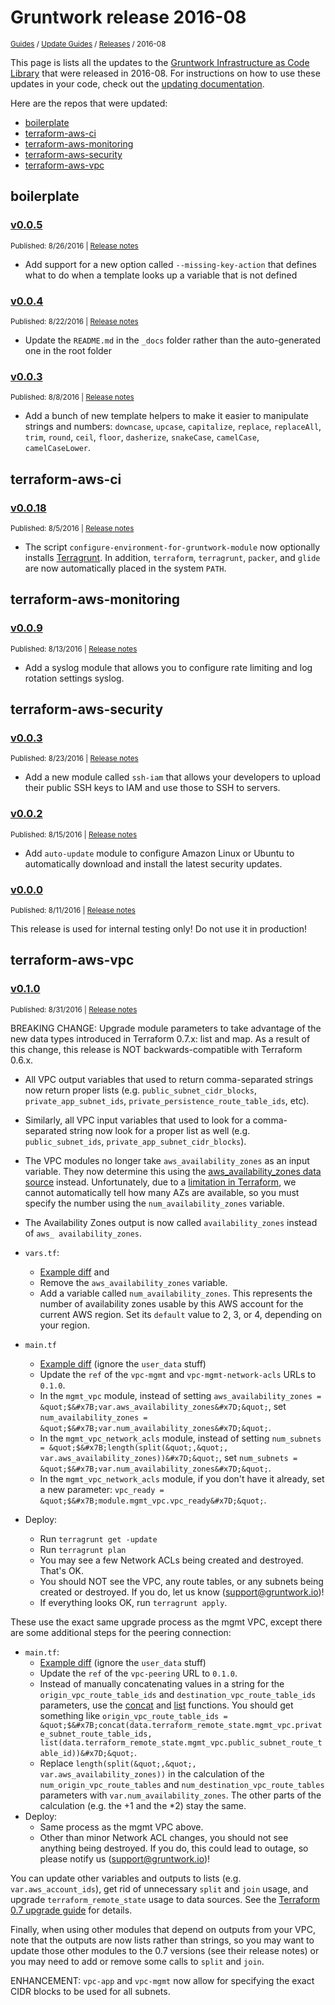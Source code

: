 
# Gruntwork release 2016-08

<p style={{marginTop: "-25px"}}><small><a href="/guides">Guides</a> / <a href="/guides/stay-up-to-date">Update Guides</a> / <a href="/guides/stay-up-to-date/releases">Releases</a> / 2016-08</small></p>

This page is lists all the updates to the [Gruntwork Infrastructure as Code
Library](https://gruntwork.io/infrastructure-as-code-library/) that were released in 2016-08. For instructions
on how to use these updates in your code, check out the [updating
documentation](/iac/stay-up-to-date/updating).

Here are the repos that were updated:

- [boilerplate](#boilerplate)
- [terraform-aws-ci](#terraform-aws-ci)
- [terraform-aws-monitoring](#terraform-aws-monitoring)
- [terraform-aws-security](#terraform-aws-security)
- [terraform-aws-vpc](#terraform-aws-vpc)


## boilerplate


### [v0.0.5](https://github.com/gruntwork-io/boilerplate/releases/tag/v0.0.5)

<p style={{marginTop: "-20px", marginBottom: "10px"}}>
  <small>Published: 8/26/2016 | <a href="https://github.com/gruntwork-io/boilerplate/releases/tag/v0.0.5">Release notes</a></small>
</p>

<div style={{"overflow":"hidden","textOverflow":"ellipsis","display":"-webkit-box","WebkitLineClamp":10,"lineClamp":10,"WebkitBoxOrient":"vertical"}}>

  - Add support for a new option called `--missing-key-action` that defines what to do when a template looks up a variable that is not defined


</div>


### [v0.0.4](https://github.com/gruntwork-io/boilerplate/releases/tag/v0.0.4)

<p style={{marginTop: "-20px", marginBottom: "10px"}}>
  <small>Published: 8/22/2016 | <a href="https://github.com/gruntwork-io/boilerplate/releases/tag/v0.0.4">Release notes</a></small>
</p>

<div style={{"overflow":"hidden","textOverflow":"ellipsis","display":"-webkit-box","WebkitLineClamp":10,"lineClamp":10,"WebkitBoxOrient":"vertical"}}>

  - Update the `README.md` in the `_docs` folder rather than the auto-generated one in the root folder


</div>


### [v0.0.3](https://github.com/gruntwork-io/boilerplate/releases/tag/v0.0.3)

<p style={{marginTop: "-20px", marginBottom: "10px"}}>
  <small>Published: 8/8/2016 | <a href="https://github.com/gruntwork-io/boilerplate/releases/tag/v0.0.3">Release notes</a></small>
</p>

<div style={{"overflow":"hidden","textOverflow":"ellipsis","display":"-webkit-box","WebkitLineClamp":10,"lineClamp":10,"WebkitBoxOrient":"vertical"}}>

  - Add a bunch of new template helpers to make it easier to manipulate strings and numbers: `downcase`, `upcase`, `capitalize`, `replace`, `replaceAll`, `trim`, `round`, `ceil`, `floor`, `dasherize`, `snakeCase`, `camelCase`, `camelCaseLower`.


</div>



## terraform-aws-ci


### [v0.0.18](https://github.com/gruntwork-io/terraform-aws-ci/releases/tag/v0.0.18)

<p style={{marginTop: "-20px", marginBottom: "10px"}}>
  <small>Published: 8/5/2016 | <a href="https://github.com/gruntwork-io/terraform-aws-ci/releases/tag/v0.0.18">Release notes</a></small>
</p>

<div style={{"overflow":"hidden","textOverflow":"ellipsis","display":"-webkit-box","WebkitLineClamp":10,"lineClamp":10,"WebkitBoxOrient":"vertical"}}>

  - The script `configure-environment-for-gruntwork-module` now optionally installs [Terragrunt](https://github.com/gruntwork-io/terragrunt). In addition, `terraform`, `terragrunt`, `packer`, and `glide` are now automatically placed in the system `PATH`. 


</div>



## terraform-aws-monitoring


### [v0.0.9](https://github.com/gruntwork-io/terraform-aws-monitoring/releases/tag/v0.0.9)

<p style={{marginTop: "-20px", marginBottom: "10px"}}>
  <small>Published: 8/13/2016 | <a href="https://github.com/gruntwork-io/terraform-aws-monitoring/releases/tag/v0.0.9">Release notes</a></small>
</p>

<div style={{"overflow":"hidden","textOverflow":"ellipsis","display":"-webkit-box","WebkitLineClamp":10,"lineClamp":10,"WebkitBoxOrient":"vertical"}}>

  - Add a syslog module that allows you to configure rate limiting and log rotation settings syslog.


</div>



## terraform-aws-security


### [v0.0.3](https://github.com/gruntwork-io/terraform-aws-security/releases/tag/v0.0.3)

<p style={{marginTop: "-20px", marginBottom: "10px"}}>
  <small>Published: 8/23/2016 | <a href="https://github.com/gruntwork-io/terraform-aws-security/releases/tag/v0.0.3">Release notes</a></small>
</p>

<div style={{"overflow":"hidden","textOverflow":"ellipsis","display":"-webkit-box","WebkitLineClamp":10,"lineClamp":10,"WebkitBoxOrient":"vertical"}}>

  - Add a new module called `ssh-iam` that allows your developers to upload their public SSH keys to IAM and use those to SSH to servers.


</div>


### [v0.0.2](https://github.com/gruntwork-io/terraform-aws-security/releases/tag/v0.0.2)

<p style={{marginTop: "-20px", marginBottom: "10px"}}>
  <small>Published: 8/15/2016 | <a href="https://github.com/gruntwork-io/terraform-aws-security/releases/tag/v0.0.2">Release notes</a></small>
</p>

<div style={{"overflow":"hidden","textOverflow":"ellipsis","display":"-webkit-box","WebkitLineClamp":10,"lineClamp":10,"WebkitBoxOrient":"vertical"}}>

  - Add `auto-update` module to configure Amazon Linux or Ubuntu to automatically download and install the latest security updates.


</div>


### [v0.0.0](https://github.com/gruntwork-io/terraform-aws-security/releases/tag/v0.0.0)

<p style={{marginTop: "-20px", marginBottom: "10px"}}>
  <small>Published: 8/11/2016 | <a href="https://github.com/gruntwork-io/terraform-aws-security/releases/tag/v0.0.0">Release notes</a></small>
</p>

<div style={{"overflow":"hidden","textOverflow":"ellipsis","display":"-webkit-box","WebkitLineClamp":10,"lineClamp":10,"WebkitBoxOrient":"vertical"}}>

  This release is used for internal testing only! Do not use it in production!


</div>



## terraform-aws-vpc


### [v0.1.0](https://github.com/gruntwork-io/terraform-aws-vpc/releases/tag/v0.1.0)

<p style={{marginTop: "-20px", marginBottom: "10px"}}>
  <small>Published: 8/31/2016 | <a href="https://github.com/gruntwork-io/terraform-aws-vpc/releases/tag/v0.1.0">Release notes</a></small>
</p>

<div style={{"overflow":"hidden","textOverflow":"ellipsis","display":"-webkit-box","WebkitLineClamp":10,"lineClamp":10,"WebkitBoxOrient":"vertical"}}>

  
BREAKING CHANGE: Upgrade module parameters to take advantage of the new data types introduced in Terraform 0.7.x: list and map. As a result of this change, this release is NOT backwards-compatible with Terraform 0.6.x. 

- All VPC output variables that used to return comma-separated strings now return proper lists (e.g. `public_subnet_cidr_blocks`, `private_app_subnet_ids`, `private_persistence_route_table_ids`, etc).
- Similarly, all VPC input variables that used to look for a comma-separated string now look for a proper list as well (e.g. `public_subnet_ids`, `private_app_subnet_cidr_blocks`). 
- The VPC modules no longer take `aws_availability_zones` as an input variable. They now determine this using the [aws_availability_zones data source](https://www.terraform.io/docs/providers/aws/d/availability_zones.html) instead. Unfortunately, due to a [limitation in Terraform](https://github.com/hashicorp/terraform/issues/3888), we cannot automatically tell how many AZs are available, so you must specify the number using the `num_availability_zones` variable.
- The Availability Zones output is now called `availability_zones` instead of `aws_ availability_zones`. 


- `vars.tf`:
  - [Example diff](https://github.com/gruntwork-io/module-vpc/compare/c83c30f998f8486537e7308dcdfbcd5cdf34bffa...master?diff=unified&amp;name=master#diff-14c7cc73490c3d2d8347d14cb8a44729) and 
  - Remove the `aws_availability_zones` variable. 
  - Add a variable called `num_availability_zones`. This represents the number of availability zones usable by this AWS account for the current AWS region. Set its `default` value to 2, 3, or 4, depending on your region.
- `main.tf`
  - [Example diff](https://github.com/gruntwork-io/module-vpc/compare/c83c30f998f8486537e7308dcdfbcd5cdf34bffa...master?diff=unified&amp;name=master#diff-8140c347465c3fb50113f34a03f9c0d1) (ignore the `user_data` stuff)
  - Update the `ref` of the `vpc-mgmt` and `vpc-mgmt-network-acls` URLs to `0.1.0`.
  - In the `mgmt_vpc` module, instead of setting `aws_availability_zones = &quot;$&#x7B;var.aws_availability_zones&#x7D;&quot;`, set `num_availability_zones = &quot;$&#x7B;var.num_availability_zones&#x7D;&quot;`.
  - In the `mgmt_vpc_network_acls` module, instead of setting `num_subnets = &quot;$&#x7B;length(split(&quot;,&quot;, var.aws_availability_zones))&#x7D;&quot;`, set `num_subnets = &quot;$&#x7B;var.num_availability_zones&#x7D;&quot;`. 
  - In the `mgmt_vpc_network_acls` module, if you don&apos;t have it already, set a new parameter: `vpc_ready = &quot;$&#x7B;module.mgmt_vpc.vpc_ready&#x7D;&quot;`.
- Deploy:
  - Run `terragrunt get -update`
  - Run `terragrunt plan`
  - You may see a few Network ACLs being created and destroyed. That&apos;s OK.
  - You should NOT see the VPC, any route tables, or any subnets being created or destroyed. If you do, let us know (support@gruntwork.io)!
  - If everything looks OK, run `terragrunt apply`.


These use the exact same upgrade process as the mgmt VPC, except there are some additional steps for the peering connection:
- `main.tf`:
  - [Example diff](https://github.com/gruntwork-io/module-vpc/compare/c83c30f998f8486537e7308dcdfbcd5cdf34bffa...master?diff=unified&amp;name=master#diff-3c06616a9c2b49d630e46d8439b63a8c) (ignore the `user_data` stuff)
  - Update the `ref` of the `vpc-peering` URL to `0.1.0`.
  - Instead of manually concatenating values in a string for the `origin_vpc_route_table_ids` and `destination_vpc_route_table_ids` parameters, use the [concat](https://www.terraform.io/docs/configuration/interpolation.html#concat_list1_list2_) and [list](https://www.terraform.io/docs/configuration/interpolation.html#list_items_) functions. You should get something like `origin_vpc_route_table_ids = &quot;$&#x7B;concat(data.terraform_remote_state.mgmt_vpc.private_subnet_route_table_ids, list(data.terraform_remote_state.mgmt_vpc.public_subnet_route_table_id))&#x7D;&quot;`. 
  - Replace `length(split(&quot;,&quot;, var.aws_availability_zones))` in the calculation of the `num_origin_vpc_route_tables` and `num_destination_vpc_route_tables` parameters with `var.num_availability_zones`. The other parts of the calculation (e.g. the +1 and the *2) stay the same.
- Deploy:
  - Same process as the mgmt VPC above.
  - Other than minor Network ACL changes, you should not see anything being destroyed. If you do, this could lead to outage, so please notify us (support@gruntwork.io)!


You can update other variables and outputs to lists (e.g. `var.aws_account_ids`), get rid of unnecessary `split` and `join` usage, and upgrade `terraform_remote_state` usage to data sources. See the [Terraform 0.7 upgrade guide](https://www.terraform.io/upgrade-guides/0-7.html) for details.


Finally, when using other modules that depend on outputs from your VPC, note that the outputs are now lists rather than strings, so you may want to update those other modules to the 0.7 versions (see their release notes) or you may need to add or remove some calls to `split` and `join`.


ENHANCEMENT: `vpc-app` and `vpc-mgmt` now allow for specifying the exact CIDR blocks to be used for all subnets.


</div>




<!-- ##DOCS-SOURCER-START
{
  "sourcePlugin": "releases",
  "hash": "da5dde880beda8bfee3759fbeec55520"
}
##DOCS-SOURCER-END -->
